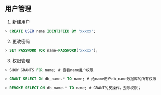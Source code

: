 ## 用户管理
1. 新建用户
``` sql
> CREATE USER name IDENTIFIED BY 'xxxxx';
```
2. 更改密码
``` sql
> SET PASSWORD FOR name=PASSWORD('xxxxx');
```
3. 权限管理
``` sql
> SHOW GRANTS FOR name; # 查看name用户权限

> GRANT SELECT ON db_name.* TO name; # 给name用户db_name数据库的所有权限

> REVOKE SELECT ON db_name.* TO name; # GRANT的反操作，去除权限；
```
